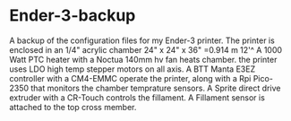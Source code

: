 # Ender-3-backup
A backup of the configuration files for my Ender-3 printer.
The printer is enclosed in an 1/4" acrylic chamber 24" x 24" x 36" =0.914 m 12'^
A 1000 Watt PTC heater with a Noctua 140mm hv fan heats chamber.
the printer uses LDO high temp stepper motors on all axis.
A BTT Manta E3EZ controller with a CM4-EMMC operate the printer,
along with a Rpi Pico-2350 that monitors the chamber temprature sensors.
A Sprite direct drive extruder with a CR-Touch controls the fillament.
A Fillament sensor is attached to the top cross member.
